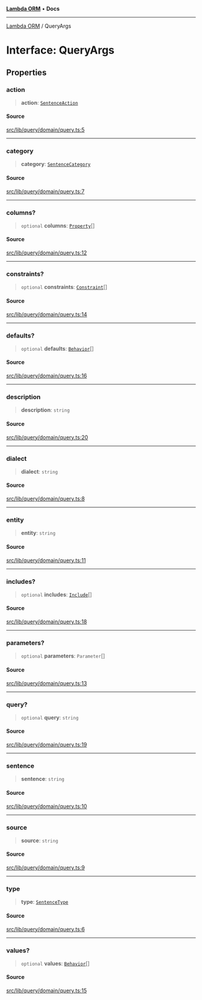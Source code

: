 [**Lambda ORM**](../README.md) • **Docs**

***

[Lambda ORM](../README.md) / QueryArgs

# Interface: QueryArgs

## Properties

### action

> **action**: [`SentenceAction`](../enumerations/SentenceAction.md)

#### Source

[src/lib/query/domain/query.ts:5](https://github.com/lambda-orm/lambdaorm/blob/cfdea01485e47d6bfb9f5073528259581c5e1563/src/lib/query/domain/query.ts#L5)

***

### category

> **category**: [`SentenceCategory`](../enumerations/SentenceCategory.md)

#### Source

[src/lib/query/domain/query.ts:7](https://github.com/lambda-orm/lambdaorm/blob/cfdea01485e47d6bfb9f5073528259581c5e1563/src/lib/query/domain/query.ts#L7)

***

### columns?

> `optional` **columns**: [`Property`](Property.md)[]

#### Source

[src/lib/query/domain/query.ts:12](https://github.com/lambda-orm/lambdaorm/blob/cfdea01485e47d6bfb9f5073528259581c5e1563/src/lib/query/domain/query.ts#L12)

***

### constraints?

> `optional` **constraints**: [`Constraint`](Constraint.md)[]

#### Source

[src/lib/query/domain/query.ts:14](https://github.com/lambda-orm/lambdaorm/blob/cfdea01485e47d6bfb9f5073528259581c5e1563/src/lib/query/domain/query.ts#L14)

***

### defaults?

> `optional` **defaults**: [`Behavior`](Behavior.md)[]

#### Source

[src/lib/query/domain/query.ts:16](https://github.com/lambda-orm/lambdaorm/blob/cfdea01485e47d6bfb9f5073528259581c5e1563/src/lib/query/domain/query.ts#L16)

***

### description

> **description**: `string`

#### Source

[src/lib/query/domain/query.ts:20](https://github.com/lambda-orm/lambdaorm/blob/cfdea01485e47d6bfb9f5073528259581c5e1563/src/lib/query/domain/query.ts#L20)

***

### dialect

> **dialect**: `string`

#### Source

[src/lib/query/domain/query.ts:8](https://github.com/lambda-orm/lambdaorm/blob/cfdea01485e47d6bfb9f5073528259581c5e1563/src/lib/query/domain/query.ts#L8)

***

### entity

> **entity**: `string`

#### Source

[src/lib/query/domain/query.ts:11](https://github.com/lambda-orm/lambdaorm/blob/cfdea01485e47d6bfb9f5073528259581c5e1563/src/lib/query/domain/query.ts#L11)

***

### includes?

> `optional` **includes**: [`Include`](../classes/Include.md)[]

#### Source

[src/lib/query/domain/query.ts:18](https://github.com/lambda-orm/lambdaorm/blob/cfdea01485e47d6bfb9f5073528259581c5e1563/src/lib/query/domain/query.ts#L18)

***

### parameters?

> `optional` **parameters**: `Parameter`[]

#### Source

[src/lib/query/domain/query.ts:13](https://github.com/lambda-orm/lambdaorm/blob/cfdea01485e47d6bfb9f5073528259581c5e1563/src/lib/query/domain/query.ts#L13)

***

### query?

> `optional` **query**: `string`

#### Source

[src/lib/query/domain/query.ts:19](https://github.com/lambda-orm/lambdaorm/blob/cfdea01485e47d6bfb9f5073528259581c5e1563/src/lib/query/domain/query.ts#L19)

***

### sentence

> **sentence**: `string`

#### Source

[src/lib/query/domain/query.ts:10](https://github.com/lambda-orm/lambdaorm/blob/cfdea01485e47d6bfb9f5073528259581c5e1563/src/lib/query/domain/query.ts#L10)

***

### source

> **source**: `string`

#### Source

[src/lib/query/domain/query.ts:9](https://github.com/lambda-orm/lambdaorm/blob/cfdea01485e47d6bfb9f5073528259581c5e1563/src/lib/query/domain/query.ts#L9)

***

### type

> **type**: [`SentenceType`](../enumerations/SentenceType.md)

#### Source

[src/lib/query/domain/query.ts:6](https://github.com/lambda-orm/lambdaorm/blob/cfdea01485e47d6bfb9f5073528259581c5e1563/src/lib/query/domain/query.ts#L6)

***

### values?

> `optional` **values**: [`Behavior`](Behavior.md)[]

#### Source

[src/lib/query/domain/query.ts:15](https://github.com/lambda-orm/lambdaorm/blob/cfdea01485e47d6bfb9f5073528259581c5e1563/src/lib/query/domain/query.ts#L15)
